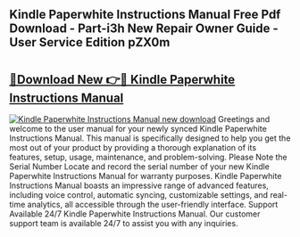 ## Kindle Paperwhite Instructions Manual Free Pdf Download - Part-i3h New Repair Owner Guide - User Service Edition pZX0m

# <h2><a href="http://bc16619.oget.top/?id=Kindle+Paperwhite+Instructions+Manual">🔗Download New 👉🔴 Kindle Paperwhite Instructions Manual</a></h2>

[![Kindle Paperwhite Instructions Manual new download](https://i.imgur.com/5g1atiW.png)](http://bc16619.oget.top/?id=Kindle+Paperwhite+Instructions+Manual)
Greetings and welcome to the user manual for your newly synced Kindle Paperwhite Instructions Manual. This manual is specifically designed to help you get the most out of your product by providing a thorough explanation of its features, setup, usage, maintenance, and problem-solving. Please Note the Serial Number Locate and record the serial number of your new Kindle Paperwhite Instructions Manual for warranty purposes. Kindle Paperwhite Instructions Manual boasts an impressive range of advanced features, including voice control, automatic syncing, customizable settings, and real-time analytics, all accessible through the user-friendly interface. Support Available 24/7 Kindle Paperwhite Instructions Manual. Our customer support team is available 24/7 to assist you with any inquiries.
